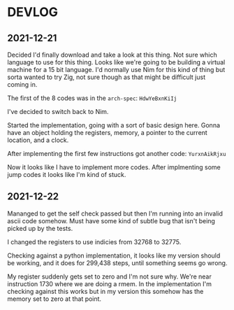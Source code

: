 # DEVLOG

## 2021-12-21

Decided I'd finally download and take a look at this thing. Not sure which
language to use for this thing. Looks like we're going to be building a virtual
machine for a 15 bit language.  I'd normally use Nim for this kind of thing but
sorta wanted to try Zig, not sure though as that might be difficult just coming
in.

The first of the 8 codes was in the `arch-spec`: `HdwYeBxnKiIj`

I've decided to switch back to Nim. 

Started the implementation, going with a sort of basic design here. Gonna have
an object holding the registers, memory, a pointer to the current location, and
a clock.

After implementing the first few instructions got another code: `YurxnAikRjxu`

Now it looks like I have to implement more codes.  After implmenting some jump
codes it looks like I'm kind of stuck.

## 2021-12-22

Mananged to get the self check passed but then I'm running into an invalid
ascii code somehow.  Must have some kind of subtle bug that isn't being picked
up by the tests.

I changed the registers to use indicies from 32768 to 32775.

Checking against a python implementation, it looks like my version should be working,
and it does for 299,438 steps, until something seems go wrong.

My register suddenly gets set to zero and I'm not sure why. We're near instruction 1730
where we are doing a rmem. In the implementation I'm checking against this works
but in my version this somehow has the memory set to zero at that point.
